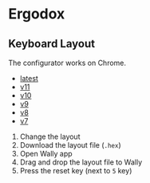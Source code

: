 # Ergodox

## Keyboard Layout

The configurator works on Chrome.

- [latest](https://configure.ergodox-ez.com/ergodox-ez/layouts/53Oj6/latest/0)
- [v11](https://configure.ergodox-ez.com/ergodox-ez/layouts/7JmNA/latest/0)
- [v10](https://configure.ergodox-ez.com/keyboard_layouts/knexpx/edit)
- [v9](https://configure.ergodox-ez.com/keyboard_layouts/qwagmy/edit)
- [v8](https://configure.ergodox-ez.com/keyboard_layouts/qyzgoo/edit)
- [v7](https://configure.ergodox-ez.com/keyboard_layouts/qvdgaz/edit)

1. Change the layout
2. Download the layout file (`.hex`)
3. Open Wally app
4. Drag and drop the layout file to Wally
5. Press the reset key (next to `5` key)
